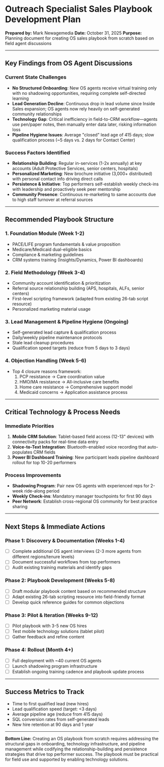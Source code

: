 # Outreach Specialist Sales Playbook Development Plan
**Prepared by:** Mark Newagemedia
**Date:** October 31, 2025
**Purpose:** Planning document for creating OS sales playbook from scratch based on field agent discussions

---

## Key Findings from OS Agent Discussions

### Current State Challenges
- **No Structured Onboarding**: New OS agents receive virtual training only with no shadowing opportunities, requiring complete self-directed learning
- **Lead Generation Decline**: Continuous drop in lead volume since Inside Sales expansion; OS agents now rely heavily on self-generated community relationships
- **Technology Gap**: Critical inefficiency in field-to-CRM workflow—agents use pen/paper notes, then manually enter data later, risking information loss
- **Pipeline Hygiene Issues**: Average "closed" lead age of 415 days; slow qualification process (~5 days vs. 2 days for Contact Center)

### Success Factors Identified
- **Relationship Building**: Regular in-services (1-2x annually) at key accounts (Adult Protective Services, senior centers, hospitals)
- **Personalized Marketing**: New brochure initiative (3,000+ distributed) with personal contact info driving direct calls
- **Persistence & Initiative**: Top performers self-establish weekly check-ins with leadership and proactively seek peer mentorship
- **Community Presence**: Continuous re-marketing to same accounts due to high staff turnover at referral sources

---

## Recommended Playbook Structure

### 1. **Foundation Module** (Week 1-2)
- PACE/LIFE program fundamentals & value proposition
- Medicare/Medicaid dual-eligible basics
- Compliance & marketing guidelines
- CRM systems training (Insights/Dynamics, Power BI dashboards)

### 2. **Field Methodology** (Week 3-4)
- Community account identification & prioritization
- Referral source relationship building (APS, hospitals, ALFs, senior centers)
- First-level scripting framework (adapted from existing 26-tab script resource)
- Personalized marketing material usage

### 3. **Lead Management & Pipeline Hygiene** (Ongoing)
- Self-generated lead capture & qualification process
- Daily/weekly pipeline maintenance protocols
- Stale lead cleanup procedures
- Qualification speed targets (reduce from 5 days to 3 days)

### 4. **Objection Handling** (Week 5-6)
- Top 4 closure reasons framework:
  1. PCP resistance → Care coordination value
  2. HMO/MA resistance → All-inclusive care benefits
  3. Home care resistance → Comprehensive support model
  4. Medicaid concerns → Application assistance process

---

## Critical Technology & Process Needs

### Immediate Priorities
1. **Mobile CRM Solution**: Tablet-based field access (12-13" devices) with connectivity packs for real-time data entry
2. **Voice-to-Text Integration**: Bluetooth-enabled voice recording that auto-populates CRM fields
3. **Power BI Dashboard Training**: New participant leads pipeline dashboard rollout for top 10-20 performers

### Process Improvements
- **Shadowing Program**: Pair new OS agents with experienced reps for 2-week ride-along period
- **Weekly Check-ins**: Mandatory manager touchpoints for first 90 days
- **Peer Network**: Establish cross-regional OS community for best practice sharing

---

## Next Steps & Immediate Actions

### Phase 1: Discovery & Documentation (Weeks 1-4)
- [ ] Complete additional OS agent interviews (2-3 more agents from different regions/tenure levels)
- [ ] Document successful workflows from top performers
- [ ] Audit existing training materials and identify gaps

### Phase 2: Playbook Development (Weeks 5-8)
- [ ] Draft modular playbook content based on recommended structure
- [ ] Adapt existing 26-tab scripting resource into field-friendly format
- [ ] Develop quick reference guides for common objections

### Phase 3: Pilot & Iteration (Weeks 9-12)
- [ ] Pilot playbook with 3-5 new OS hires
- [ ] Test mobile technology solutions (tablet pilot)
- [ ] Gather feedback and refine content

### Phase 4: Rollout (Month 4+)
- [ ] Full deployment with ~40 current OS agents
- [ ] Launch shadowing program infrastructure
- [ ] Establish ongoing training cadence and playbook update process

---

## Success Metrics to Track
- Time to first qualified lead (new hires)
- Lead qualification speed (target: <3 days)
- Average pipeline age (reduce from 415 days)
- SQL conversion rates from self-generated leads
- New hire retention at 90 days and 1 year

---

**Bottom Line:** Creating an OS playbook from scratch requires addressing the structural gaps in onboarding, technology infrastructure, and pipeline management while codifying the relationship-building and persistence strategies that drive top performer success. The playbook must be practical for field use and supported by enabling technology solutions.
